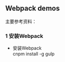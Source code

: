##  Webpack demos

主要参考资料：   
    

### 1 安装Webpack
 
- 安装Webpack  
cnpm install -g gulp


  


 













